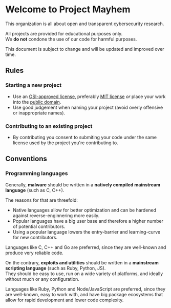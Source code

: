 # Welcome to Project Mayhem

This organization is all about open and transparent cybersecurity research.

All projects are provided for educational purposes only.   
We **do not** condone the use of our code for harmful purposes.

This document is subject to change and will be updated and improved over time.

## Rules

### Starting a new project

- Use an [OSI-approved license][osi-approved], preferably [MIT license][osi-license-mit] *or* place your work into the [public domain][unlicense].
- Use good judgement when naming your project (avoid overly offensive or inappropriate names).

### Contributing to an existing project

- By contributing you consent to submiting your code under the same license used by the project you're contributing to.

## Conventions

### Programming languages

Generally, **malware** should be written in a **natively compiled mainstream language** (such as C, C++).

The reasons for that are threefold:

- Native languages allow for better optimization and can be hardened against reverse-enginnering more easily.
- Popular languages have a big user base and therefore a higher number of potential contributors.
- Using a popular language lowers the entry-barrier and learning-curve for new contributors.

Languages like C, C++ and Go are preferred, since they are well-known and produce very reliable code.

On the contrary, **exploits and utilities** should be written in a **mainstream scripting language** (such as Ruby, Python, JS).   
They should be easy to use, run on a wide variety of platforms, and ideally without much or any configuration.

Languages like Ruby, Python and Node/JavaScript are preferred, since they are well-known, easy to work with, and have big package ecosystems that allow for rapid development and lower code complexity.


[osi-approved]: https://opensource.org/licenses
[osi-license-mit]: https://opensource.org/licenses/MIT
[unlicense]: https://unlicense.org/
